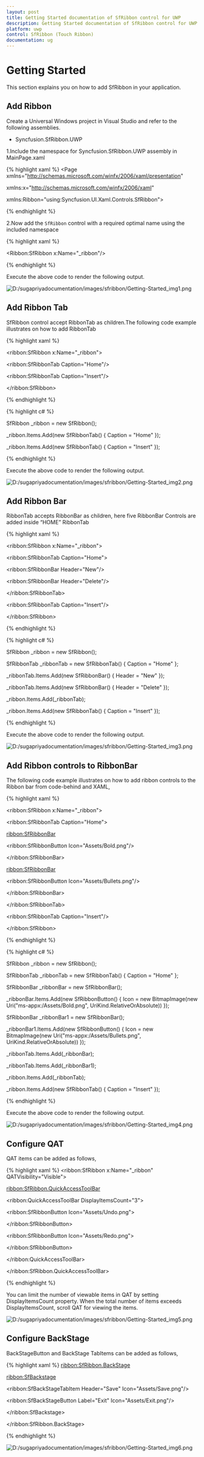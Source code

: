 ```yaml
---
layout: post
title: Getting Started documentation of SfRibbon control for UWP
description: Getting Started documentation of SfRibbon control for UWP
platform: uwp
control: SfRibbon (Touch Ribbon)
documentation: ug
---
```


# Getting Started

This section explains you on how to add SfRibbon in your application.

## Add Ribbon

Create a Universal Windows project in Visual Studio and refer to the following assemblies.

* Syncfusion.SfRibbon.UWP



1.Include the namespace for Syncfusion.SfRibbon.UWP assembly in MainPage.xaml

{% highlight xaml %}
<Page xmlns="http://schemas.microsoft.com/winfx/2006/xaml/presentation"

xmlns:x="http://schemas.microsoft.com/winfx/2006/xaml"

xmlns:Ribbon="using:Syncfusion.UI.Xaml.Controls.SfRibbon">



{% endhighlight %}


2.Now add the `SfRibbon` control with a required optimal name using the included namespace

{% highlight xaml %}

<Page xmlns:Ribbon="using:Syncfusion.UI.Xaml.Controls.SfRibbon">

<Grid Background="{ThemeResource ApplicationPageBackgroundThemeBrush}">

<Ribbon:SfRibbon x:Name="_ribbon"/>

</Grid>

</Page>


{% endhighlight %}

Execute the above code to render the following output.

![D:/sugapriyadocumentation/images/sfribbon/Getting-Started_img1.png](Getting-Started_images/Getting-Started_img1.jpeg)


## Add Ribbon Tab

SfRibbon control accept RibbonTab as children.The following code example illustrates on how to add RibbonTab 

{% highlight xaml %}
<Page xmlns:ribbon="using:Syncfusion.UI.Xaml.Controls.SfRibbon">

<Grid Background="{ThemeResource ApplicationPageBackgroundThemeBrush}">

<ribbon:SfRibbon x:Name="_ribbon">

<ribbon:SfRibbonTab Caption="Home"/>

<ribbon:SfRibbonTab Caption="Insert"/>

</ribbon:SfRibbon>

</Grid>

</Page>





{% endhighlight %}

{% highlight c# %}

SfRibbon _ribbon = new SfRibbon();

_ribbon.Items.Add(new SfRibbonTab() { Caption = "Home" });

_ribbon.Items.Add(new SfRibbonTab() { Caption = "Insert" });



{% endhighlight %}

Execute the above code to render the following output.

![D:/sugapriyadocumentation/images/sfribbon/Getting-Started_img2.png](Getting-Started_images/Getting-Started_img2.jpeg)


## Add Ribbon Bar

RibbonTab accepts RibbonBar as children, here five RibbonBar Controls are added inside “HOME” RibbonTab

{% highlight xaml %}

<Page xmlns:ribbon="using:Syncfusion.UI.Xaml.Controls.SfRibbon">

<Grid Background="{ThemeResource ApplicationPageBackgroundThemeBrush}">

<ribbon:SfRibbon x:Name="_ribbon">

<ribbon:SfRibbonTab Caption="Home">

<ribbon:SfRibbonBar  Header="New"/>

<ribbon:SfRibbonBar  Header="Delete"/>

</ribbon:SfRibbonTab>

<ribbon:SfRibbonTab Caption="Insert"/>

</ribbon:SfRibbon>

</Grid>

</Page>





{% endhighlight %}

{% highlight c# %}

SfRibbon _ribbon = new SfRibbon();

SfRibbonTab _ribbonTab = new SfRibbonTab() { Caption = "Home" };

_ribbonTab.Items.Add(new SfRibbonBar() { Header = "New" });

_ribbonTab.Items.Add(new SfRibbonBar() { Header = "Delete" });

_ribbon.Items.Add(_ribbonTab);

_ribbon.Items.Add(new SfRibbonTab() { Caption = "Insert" });



{% endhighlight %}

Execute the above code to render the following output.

![D:/sugapriyadocumentation/images/sfribbon/Getting-Started_img3.png](Getting-Started_images/Getting-Started_img3.jpeg)


## Add Ribbon controls to RibbonBar

The following code example illustrates on how to add ribbon controls to the Ribbon bar from code-behind and XAML,

{% highlight xaml %}

<Page xmlns:Ribbon="using:Syncfusion.UI.Xaml.Controls.SfRibbon">

<Grid Background="{ThemeResource ApplicationPageBackgroundThemeBrush}">

<ribbon:SfRibbon x:Name="_ribbon">

<ribbon:SfRibbonTab Caption="Home">

<ribbon:SfRibbonBar>

<ribbon:SfRibbonButton Icon="Assets/Bold.png"/>

</ribbon:SfRibbonBar>

<ribbon:SfRibbonBar>

<ribbon:SfRibbonButton Icon="Assets/Bullets.png"/>

</ribbon:SfRibbonBar>

</ribbon:SfRibbonTab>

<ribbon:SfRibbonTab Caption="Insert"/>

</ribbon:SfRibbon>

</Grid>

</Page>





{% endhighlight %}

{% highlight c# %}

SfRibbon _ribbon = new SfRibbon();

SfRibbonTab _ribbonTab = new SfRibbonTab() { Caption = "Home" };

SfRibbonBar _ribbonBar = new SfRibbonBar();

_ribbonBar.Items.Add(new SfRibbonButton() { Icon = new BitmapImage(new Uri("ms-appx:/Assets/Bold.png", UriKind.RelativeOrAbsolute)) });

SfRibbonBar _ribbonBar1 = new SfRibbonBar();

_ribbonBar1.Items.Add(new SfRibbonButton() { Icon = new BitmapImage(new Uri("ms-appx:/Assets/Bullets.png", UriKind.RelativeOrAbsolute)) });

_ribbonTab.Items.Add(_ribbonBar);

_ribbonTab.Items.Add(_ribbonBar1);

_ribbon.Items.Add(_ribbonTab);

_ribbon.Items.Add(new SfRibbonTab() { Caption = "Insert" });



{% endhighlight %}

Execute the above code to render the following output.

![D:/sugapriyadocumentation/images/sfribbon/Getting-Started_img4.png](Getting-Started_images/Getting-Started_img4.jpeg)


## Configure QAT

QAT items can be added as follows,

{% highlight xaml %}
<ribbon:SfRibbon x:Name="_ribbon" QATVisibility="Visible">

<ribbon:SfRibbon.QuickAccessToolBar>

<ribbon:QuickAccessToolBar DisplayItemsCount="3">

<Grid>

<StackPanel Orientation="Horizontal" x:Name="PART_QAT">

<ribbon:SfRibbonButton Icon="Assets/Undo.png"> 

</ribbon:SfRibbonButton>

<ribbon:SfRibbonButton Icon="Assets/Redo.png"> 

</ribbon:SfRibbonButton>

</StackPanel>

</Grid>

</ribbon:QuickAccessToolBar>

</ribbon:SfRibbon.QuickAccessToolBar>



{% endhighlight %}

You can limit the number of viewable items in QAT by setting DisplayItemsCount property. When the total number of items exceeds DisplayItemsCount, scroll QAT for viewing the items.

![D:/sugapriyadocumentation/images/sfribbon/Getting-Started_img5.png](Getting-Started_images/Getting-Started_img5.jpeg)


## Configure BackStage

BackStageButton and BackStage TabItems can be added as follows,

{% highlight xaml %}
<ribbon:SfRibbon.BackStage>

<ribbon:SfBackstage>

<ribbon:SfBackStageTabItem Header="Save" Icon="Assets/Save.png"/>

<ribbon:SfBackStageButton Label="Exit" Icon="Assets/Exit.png"/>

</ribbon:SfBackstage>

</ribbon:SfRibbon.BackStage>



{% endhighlight %}

![D:/sugapriyadocumentation/images/sfribbon/Getting-Started_img6.png](Getting-Started_images/Getting-Started_img6.jpeg)


